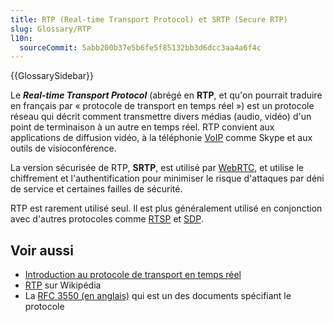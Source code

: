 ```yaml
---
title: RTP (Real-time Transport Protocol) et SRTP (Secure RTP)
slug: Glossary/RTP
l10n:
  sourceCommit: 5abb200b37e5b6fe5f85132bb3d6dcc3aa4a6f4c
---
```


{{GlossarySidebar}}

Le **<i lang="en">Real-time Transport Protocol</i>** (abrégé en **RTP**, et qu'on pourrait traduire en français par «&nbsp;protocole de transport en temps réel&nbsp;») est un protocole réseau qui décrit comment transmettre divers médias (audio, vidéo) d'un point de terminaison à un autre en temps réel. RTP convient aux applications de diffusion vidéo, à la téléphonie [VoIP](/fr/docs/Glossary/VoIP) comme Skype et aux outils de visioconférence.

La version sécurisée de RTP, **SRTP**, est utilisé par [WebRTC](/fr/docs/Web/API/WebRTC_API), et utilise le chiffrement et l'authentification pour minimiser le risque d'attaques par déni de service et certaines failles de sécurité.

RTP est rarement utilisé seul. Il est plus généralement utilisé en conjonction avec d'autres protocoles comme [RTSP](/fr/docs/Glossary/RTSP) et [SDP](/fr/docs/Glossary/SDP).

## Voir aussi

- [Introduction au protocole de transport en temps réel](/fr/docs/Web/API/WebRTC_API/Intro_to_RTP)
- [RTP](https://fr.wikipedia.org/wiki/Real-time_Transport_Protocol) sur Wikipédia
- La [RFC 3550 (en anglais)](https://datatracker.ietf.org/doc/html/rfc3550) qui est un des documents spécifiant le protocole
